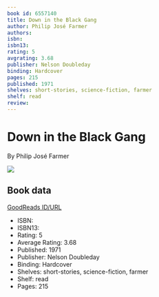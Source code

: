 ```yaml
---
book id: 6557140
title: Down in the Black Gang
author: Philip José Farmer
authors: 
isbn: 
isbn13: 
rating: 5
avgrating: 3.68
publisher: Nelson Doubleday
binding: Hardcover
pages: 215
published: 1971
shelves: short-stories, science-fiction, farmer
shelf: read
review: 
---
```


# Down in the Black Gang

By Philip José Farmer

![](https://i.gr-assets.com/images/S/compressed.photo.goodreads.com/books/1245370761l/6557140.jpg)

## Book data

[GoodReads ID/URL](https://www.goodreads.com/book/show/6557140)

- ISBN: 
- ISBN13: 
- Rating: 5
- Average Rating: 3.68
- Published: 1971
- Publisher: Nelson Doubleday
- Binding: Hardcover
- Shelves: short-stories, science-fiction, farmer
- Shelf: read
- Pages: 215

